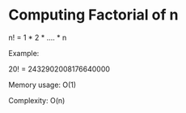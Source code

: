 # Computing Factorial of n

n! = 1 * 2 * .... * n

Example:

  20! = 2432902008176640000

Memory usage: O(1)

Complexity: O(n)
